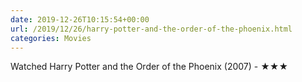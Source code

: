 ```yaml
---
date: 2019-12-26T10:15:54+00:00
url: /2019/12/26/harry-potter-and-the-order-of-the-phoenix.html
categories: Movies
---
```

Watched Harry Potter and the Order of the Phoenix (2007) - ★★★




